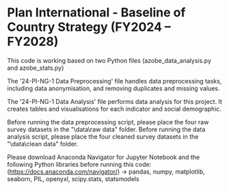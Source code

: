 # Plan International - Baseline of Country Strategy (FY2024 – FY2028)

This code is working based on two Python files (azobe_data_analysis.py and azobe_stats.py)

The '24-PI-NG-1 Data Preprocessing' file handles data preprocessing tasks, including data anonymisation, and removing duplicates and missing values.

The '24-PI-NG-1 Data Analysis' file performs data analysis for this project. It creates tables and visualisations for each indicator and social demographic.

Before running the data preprocessing script, please place the four raw survey datasets in the "\data\raw data" folder.
Before running the data analysis script, please place the four cleaned survey datasets in the "\data\clean data" folder.

Please download Anaconda Navigator for Jupyter Notebook and the following Python libraries before running this code: (https://docs.anaconda.com/navigator/)
-> pandas, numpy, matplotlib, seaborn, PIL, openyxl, scipy.stats, statsmodels
